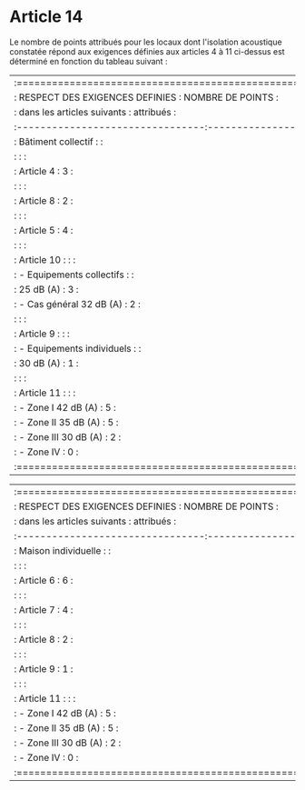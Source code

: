 # Article 14

Le nombre de points attribués pour les locaux dont l'isolation acoustique constatée répond aux exigences définies aux articles 4 à 11 ci-dessus est déterminé en fonction du tableau suivant :

<table>
<tr>
<td> :===================================================:</td>
</tr>
<tr>
<td> : RESPECT DES EXIGENCES DEFINIES : NOMBRE DE POINTS :</td>
</tr>
<tr>
<td> :   dans les articles suivants   :   attribués      :</td>
</tr>
<tr>
<td> :--------------------------------:------------------:</td>
</tr>
<tr>
<td> :      Bâtiment collectif       :                  :</td>
</tr>
<tr>
<td> :                                :                  :</td>
</tr>
<tr>
<td> :   Article 4                    :         3        :</td>
</tr>
<tr>
<td> :                                :                  :</td>
</tr>
<tr>
<td> :   Article 8                    :         2        :</td>
</tr>
<tr>
<td> :                                :                  :</td>
</tr>
<tr>
<td> :   Article 5                    :         4        :</td>
</tr>
<tr>
<td> :                                :                  :</td>
</tr>
<tr>
<td> :   Article 10 :                 :                  :</td>
</tr>
<tr>
<td> :    - Equipements collectifs    :                  :</td>
</tr>
<tr>
<td> :                  25 dB (A)     :         3        :</td>
</tr>
<tr>
<td> :    - Cas général 32 dB (A)     :         2        :</td>
</tr>
<tr>
<td> :                                :                  :</td>
</tr>
<tr>
<td> :   Article 9 :                  :                  :</td>
</tr>
<tr>
<td> :    - Equipements individuels   :                  :</td>
</tr>
<tr>
<td> :                  30 dB (A)     :         1        :</td>
</tr>
<tr>
<td> :                                :                  :</td>
</tr>
<tr>
<td> :   Article 11 :                 :                  :</td>
</tr>
<tr>
<td> :    - Zone  I  42 dB (A)        :         5        :</td>
</tr>
<tr>
<td> :    - Zone II  35 dB (A)        :         5        :</td>
</tr>
<tr>
<td> :    - Zone III 30 dB (A)        :         2        :</td>
</tr>
<tr>
<td> :    - Zone IV                   :         0        :</td>
</tr>
<tr>
<td> :===================================================:</td>
</tr>
</table>

<table>
<tr>
<td>:===================================================:</td>
</tr>
<tr>
<td> : RESPECT DES EXIGENCES DEFINIES : NOMBRE DE POINTS :</td>
</tr>
<tr>
<td> :   dans les articles suivants   :   attribués      :</td>
</tr>
<tr>
<td> :--------------------------------:------------------:</td>
</tr>
<tr>
<td> :      Maison individuelle       :                  :</td>
</tr>
<tr>
<td> :                                :                  :</td>
</tr>
<tr>
<td> :   Article 6                    :         6        :</td>
</tr>
<tr>
<td> :                                :                  :</td>
</tr>
<tr>
<td> :   Article 7                    :         4        :</td>
</tr>
<tr>
<td> :                                :                  :</td>
</tr>
<tr>
<td> :   Article 8                    :         2        :</td>
</tr>
<tr>
<td> :                                :                  :</td>
</tr>
<tr>
<td> :   Article 9                    :         1        :</td>
</tr>
<tr>
<td> :                                :                  :</td>
</tr>
<tr>
<td> :   Article 11 :                 :                  :</td>
</tr>
<tr>
<td> :    - Zone  I  42 dB (A)        :         5        :</td>
</tr>
<tr>
<td> :    - Zone II  35 dB (A)        :         5        :</td>
</tr>
<tr>
<td> :    - Zone III 30 dB (A)        :         2        :</td>
</tr>
<tr>
<td> :    - Zone IV                   :         0        :</td>
</tr>
<tr>
<td> :===================================================:</td>
</tr>
</table>
